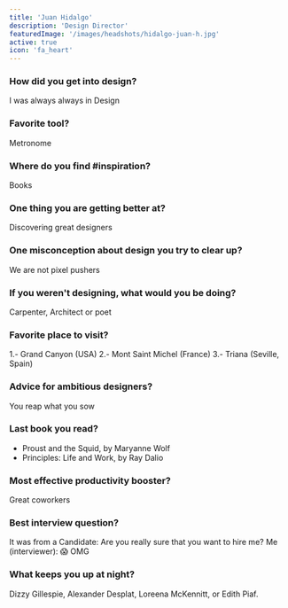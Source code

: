 ```yaml
---
title: 'Juan Hidalgo'
description: 'Design Director'
featuredImage: '/images/headshots/hidalgo-juan-h.jpg'
active: true
icon: 'fa_heart'
---
```


### How did you get into design?

I was always always in Design

### Favorite tool?

Metronome

### Where do you find #inspiration?

Books

### One thing you are getting better at?

Discovering great designers

### One misconception about design you try to clear up?

We are not pixel pushers

### If you weren't designing, what would you be doing?

Carpenter, Architect or poet

### Favorite place to visit?

1.- Grand Canyon (USA)
2.- Mont Saint Michel (France)
3.- Triana (Seville, Spain)

### Advice for ambitious designers?

You reap what you sow

### Last book you read?

-   Proust and the Squid, by Maryanne Wolf
-   Principles: Life and Work, by Ray Dalio

### Most effective productivity booster?

Great coworkers

### Best interview question?

It was from a Candidate: Are you really sure that you want to hire me?
Me (interviewer): 😱 OMG

### What keeps you up at night?

Dizzy Gillespie, Alexander Desplat, Loreena McKennitt, or Edith Piaf.
